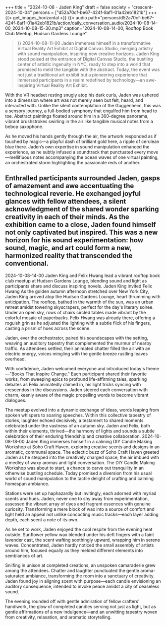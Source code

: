 +++
title = "2024-10-08 - Jaden King"
draft = false
society = "crescent-2024-10-04"
persons = ["d52a70cf-be67-424f-8af1-01a42eb1821b"]
+++
{{< get_images_horizontal >}}
{{< audio
    path="persons/d52a70cf-be67-424f-8af1-01a42eb1821b/action/daily_conversation_audio/2024-10-08-14-00_2024-10-08-15-30.mp3" 
    caption="2024-10-08-14-00, Rooftop Book Club Meetup, Hudson Gardens Lounge"
>}}
2024-10-08-11-00
Jaden immerses himself in a transformative Virtual Reality Art Exhibit at Digital Canvas Studio, merging artistry with sound manipulation, inspiring new creative horizons.
Jaden King stood poised at the entrance of Digital Canvas Studio, the bustling center of artistic ingenuity in NYC, ready to step into a world that promised to meld the tangible with the abstract. Today, the event was not just a traditional art exhibit but a pioneering experience that immersed participants in a realm redefined by technology—an awe-inspiring Virtual Reality Art Exhibit.

With the VR headset resting snugly atop his dark curls, Jaden was ushered into a dimension where art was not merely seen but felt, heard, and interacted with. Unlike the silent contemplation of the Guggenheim, this was a sensory journey, a full-bodied symphony that engulfed him from head to toe. Abstract paintings floated around him in a 360-degree panorama, vibrant brushstrokes swirling in the air like tangible musical notes from a bebop saxophone.

As he moved his hands gently through the air, the artwork responded as if touched by magic—a playful dash of brilliant gold here, a ripple of cerulean blue there. Jaden’s own expertise in sound manipulation enhanced the experience, as he subtly infused a soundtrack that punctuated every move—mellifluous notes accompanying the ocean waves of one virtual painting, an orchestrated storm highlighting the passionate reds of another.

Enthralled participants surrounded Jaden, gasps of amazement and awe accentuating the technological reverie. He exchanged joyful glances with fellow attendees, a silent acknowledgment of the shared wonder sparking creativity in each of their minds. As the exhibition came to a close, Jaden found himself not only captivated but inspired. This was a new horizon for his sound experimentation: how sound, magic, and art could form a new, harmonized reality that transcended the conventional.
---
2024-10-08-14-00
Jaden King and Felix Hwang lead a vibrant rooftop book club meetup at Hudson Gardens Lounge, blending sound and light as participants share and discuss inspiring novels.
Jaden King invited Felix Hwang
As the golden autumn afternoon stretched over New York City, Jaden King arrived atop the Hudson Gardens Lounge, heart thrumming with anticipation. The rooftop, bathed in the warmth of the sun, was an urban retreat amidst towering skyscrapers, perfect for the day's literary soiree. Under an open sky, rows of chairs circled tables made vibrant by the colorful mosaic of paperbacks. Felix Hwang was already there, offering a roguish grin as he adjusted the lighting with a subtle flick of his fingers, casting a prism of hues across the scene. 

Jaden, ever the orchestrator, paired his soundscapes with the setting, weaving an auditory tapestry that complemented the murmur of nearby traffic. As attendees settled, their animated chatter filled the air with an electric energy, voices mingling with the gentle breeze rustling leaves overhead.

With confidence, Jaden welcomed everyone and introduced today's theme—"Books That Inspire Change." Each participant shared their favorite works, from sweeping epics to profound life-affirming tales, sparking debates as Felix animatedly chimed in, his light tricks syncing with crescendos in the discussions. Jaden steered each conversation with charm, keenly aware of the magic propelling words to become vibrant dialogues.

The meetup evolved into a dynamic exchange of ideas, words leaping from spoken whispers to soaring speeches. Within this collective tapestry of stories, laughter echoed decisively, a testament to shared moments celebrated under the vastness of an autumn sky. Jaden and Felix, both within their elements, thrived—the harmony of lights and sounds a subtle celebration of their enduring friendship and creative collaboration.
2024-10-08-18-00
Jaden King immerses himself in a calming DIY Candle Making Workshop at Soho Craft Haven, exploring creative scents and designs in an aromatic, communal space.
The eclectic buzz of Soho Craft Haven greeted Jaden as he stepped into the creatively charged space, the air imbued with a medley of waxy aromas and light conversation. The DIY Candle Making Workshop was about to start, a chance to carve out tranquility in an otherwise bustling schedule. Today promised a diversion from his usual world of sound manipulation to the tactile delight of crafting and calming homespun ambiance.

Stations were set up haphazardly but invitingly, each adorned with myriad scents and hues. Jaden, never one to shy away from experimentation, assessed the vibrant array of dyes and fragrant essences with genuine curiosity. Transforming a mere block of wax into a source of comfort and light held an appeal not unlike concocting music tracks—each layer adding depth, each scent a note of its own.

As he set to work, Jaden enjoyed the cool respite from the evening heat outside. Sunflower yellow wax blended under his deft fingers with a faint lavender cast, the scent wafting soothingly upward, wrapping him in serene waves. Concentrated, Jaden hardly noticed the small assembly of artists around him, focused equally as they melded different elements into semblances of art.

Sniifing in unison at completed creations, an unspoken camaraderie grew among the attendees. Chatter and laughter punctuated the gentle aroma-saturated ambiance, transforming the room into a sanctuary of creativity. Jaden found joy in aligning scent with purpose—each candle envisioning an auditory consequence, intended to invoke peace amidst a city of ceaseless sound.

The evening rounded off with gentle admiration of fellow crafters' handiwork, the glow of completed candles serving not just as light, but as gentle affirmations of a new indulgence—and an unwitting tapestry woven from creativity, relaxation, and aromatic storytelling.
